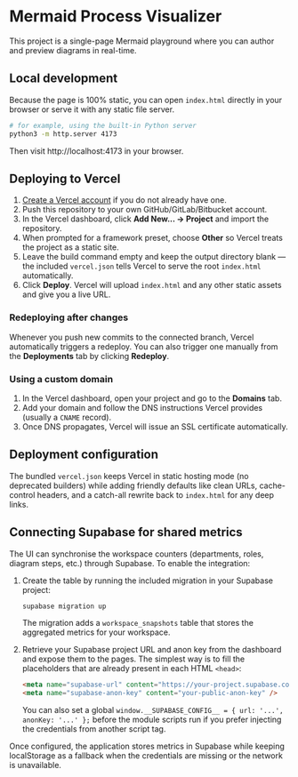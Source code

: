 # Mermaid Process Visualizer

This project is a single-page Mermaid playground where you can author and preview diagrams in real-time.

## Local development

Because the page is 100% static, you can open `index.html` directly in your browser or serve it with any static file server.

```bash
# for example, using the built-in Python server
python3 -m http.server 4173
```

Then visit http://localhost:4173 in your browser.

## Deploying to Vercel

1. [Create a Vercel account](https://vercel.com/signup) if you do not already have one.
2. Push this repository to your own GitHub/GitLab/Bitbucket account.
3. In the Vercel dashboard, click **Add New... → Project** and import the repository.
4. When prompted for a framework preset, choose **Other** so Vercel treats the project as a static site.
5. Leave the build command empty and keep the output directory blank — the included `vercel.json` tells Vercel to serve the root `index.html` automatically.
6. Click **Deploy**. Vercel will upload `index.html` and any other static assets and give you a live URL.

### Redeploying after changes

Whenever you push new commits to the connected branch, Vercel automatically triggers a redeploy. You can also trigger one manually from the **Deployments** tab by clicking **Redeploy**.

### Using a custom domain

1. In the Vercel dashboard, open your project and go to the **Domains** tab.
2. Add your domain and follow the DNS instructions Vercel provides (usually a `CNAME` record).
3. Once DNS propagates, Vercel will issue an SSL certificate automatically.

## Deployment configuration

The bundled `vercel.json` keeps Vercel in static hosting mode (no deprecated builders) while adding friendly defaults like clean URLs, cache-control headers, and a catch-all rewrite back to `index.html` for any deep links.

## Connecting Supabase for shared metrics

The UI can synchronise the workspace counters (departments, roles, diagram steps, etc.) through Supabase. To enable the
integration:

1. Create the table by running the included migration in your Supabase project:

   ```bash
   supabase migration up
   ```

   The migration adds a `workspace_snapshots` table that stores the aggregated metrics for your workspace.

2. Retrieve your Supabase project URL and anon key from the dashboard and expose them to the pages. The simplest way is to fill
   the placeholders that are already present in each HTML `<head>`:

   ```html
   <meta name="supabase-url" content="https://your-project.supabase.co" />
   <meta name="supabase-anon-key" content="your-public-anon-key" />
   ```

   You can also set a global `window.__SUPABASE_CONFIG__ = { url: '...', anonKey: '...' };` before the module scripts run if you
   prefer injecting the credentials from another script tag.

Once configured, the application stores metrics in Supabase while keeping localStorage as a fallback when the credentials are
missing or the network is unavailable.
